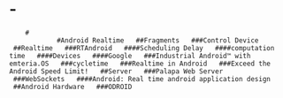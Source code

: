 
#   -  
		#
				#Android Realtime   ##Fragments   ###Control Device   ##Realtime   ###RTAndroid   ####Scheduling Delay   ####computation time   ####Devices   ####Google   ###Industrial Android™ with emteria.OS   ###cycletime   ###Realtime in Android   ###Exceed the Android Speed Limit!   ##Server   ###Palapa Web Server   ###WebSockets   ####Android: Real time android application design   ##Android Hardware   ###ODROID   